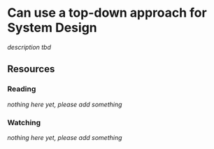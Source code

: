 # Can use a top-down approach for System Design
_description tbd_
## Resources
### Reading
_nothing here yet, please add something_
### Watching
_nothing here yet, please add something_
